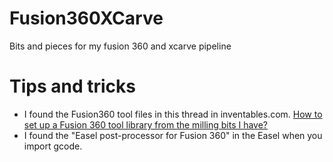 # Fusion360XCarve
Bits and pieces for my fusion 360 and xcarve pipeline

# Tips and tricks 

- I found the Fusion360 tool files in this thread in inventables.com. [How to set up a Fusion 360 tool library from the milling bits I have?](https://discuss.inventables.com/t/how-to-set-up-a-fusion-360-tool-library-from-the-milling-bits-i-have/18059/2?u=stevensmethurst)
- I found the "Easel post-processor for Fusion 360" in the Easel when you import gcode. 

